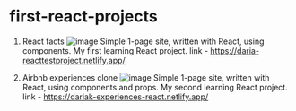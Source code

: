 # first-react-projects
1) React facts
    ![image](https://github.com/user-attachments/assets/871a7d7c-a2cb-406e-b944-56cb7bf8c4bb)
Simple 1-page site, written with React, using components. My first learning React project. 
link - https://daria-reacttestproject.netlify.app/

2) Airbnb experiences clone
    ![image](https://github.com/user-attachments/assets/189b2bd4-f25d-486e-859d-d01347b986cd)
Simple 1-page site, written with React, using components and props. My second learning React project.
link - https://dariak-experiences-react.netlify.app/
